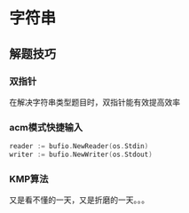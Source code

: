# 字符串

## 解题技巧

### 双指针

在解决字符串类型题目时，双指针能有效提高效率

### acm模式快捷输入

```go
reader := bufio.NewReader(os.Stdin)
writer := bufio.NewWriter(os.Stdout)
```

### KMP算法

又是看不懂的一天，又是折磨的一天。。。

